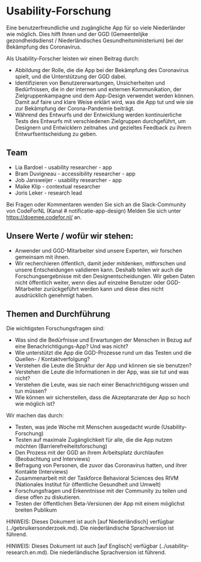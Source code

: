 # Usability-Forschung

Eine benutzerfreundliche und zugängliche App für so viele Niederländer wie möglich. Dies hilft Ihnen und der GGD (Gemeentelijke gezondheidsdienst / Niederländisches Gesundheitsministerium) bei der Bekämpfung des Coronavirus.

Als Usability-Forscher leisten wir einen Beitrag durch:

- Abbildung der Rolle, die die App bei der Bekämpfung des Coronavirus spielt, und die Unterstützung der GGD dabei.
- Identifizieren von Benutzererwartungen, Unsicherheiten und Bedürfnissen, die in der internen und externen Kommunikation, der Zielgruppenkampagne und dem App-Design verwendet werden können. Damit auf faire und klare Weise erklärt wird, was die App tut und wie sie zur Bekämpfung der Corona-Pandemie beiträgt.
- Während des Entwurfs und der Entwicklung werden kontinuierliche Tests des Entwurfs mit verschiedenen Zielgruppen durchgeführt, um Designern und Entwicklern zeitnahes und gezieltes Feedback zu ihrern Entwurfsentscheidung zu geben.

## Team
- Lia Bardoel - usability researcher - app
- Bram Duvigneau - accessibility researcher - app
- Job Jansweijer - usability researcher - app
- Maike Klip - contextual researcher
- Joris Leker - research lead

Bei Fragen oder Kommentaren wenden Sie sich an die Slack-Community von CodeForNL (Kanal # notificatie-app-design)
Melden Sie sich unter https://doemee.codefor.nl/ an.

## Unsere Werte / wofür wir stehen:

- Anwender und GGD-Mitarbeiter sind unsere Experten, wir forschen gemeinsam mit ihnen.
- Wir recherchieren öffentlich, damit jeder mitdenken, mitforschen und unsere Entscheidungen validieren kann. Deshalb teilen wir auch die Forschungsergebnisse mit den Designentscheidungen.
Wir geben Daten nicht öffentlich weiter, wenn dies auf einzelne Benutzer oder GGD-Mitarbeiter zurückgeführt werden kann und diese dies nicht ausdrücklich genehmigt haben.

## Themen and Durchführung

Die wichtigsten Forschungsfragen sind:

- Was sind die Bedürfnisse und Erwartungen der Menschen in Bezug auf eine Benachrichtigungs-App? Und was nicht?
- Wie unterstützt die App die GGD-Prozesse rund um das Testen und die Quellen- / Kontaktverfolgung?
- Verstehen die Leute die Struktur der App und können sie sie benutzen?
- Verstehen die Leute die Informationen in der App, was sie tut und was nicht?
- Verstehen die Leute, was sie nach einer Benachrichtigung wissen und tun müssen?
- Wie können wir sicherstellen, dass die Akzeptanzrate der App so hoch wie möglich ist?

Wir machen das durch:

- Testen, was jede Woche mit Menschen ausgedacht wurde (Usability-Forschung)
- Testen auf maximale Zugänglichkeit für alle, die die App nutzen möchten (Barrierefreiheitsforschung)
- Den Prozess mit der GGD an ihrem Arbeitsplatz durchlaufen (Beobachtung und Interviews)
- Befragung von Personen, die zuvor das Coronavirus hatten, und ihrer Kontakte (Interviews)
- Zusammenarbeit mit der Taskforce Behavioral Sciences des RIVM (Nationales Institut für öffentliche Gesundheit und Umwelt)
- Forschungsfragen und Erkenntnisse mit der Community zu teilen und diese offen zu diskutieren.
- Testen der öffentlichen Beta-Versionen der App mit einem möglichst breiten Publikum

HINWEIS: Dieses Dokument ist auch [auf Niederländisch] verfügbar (../gebruikersonderzoek.md). Die niederländische Sprachversion ist führend.

HINWEIS: Dieses Dokument ist auch [auf Englisch] verfügbar (../usability-research.en.md). Die niederländische Sprachversion ist führend.
